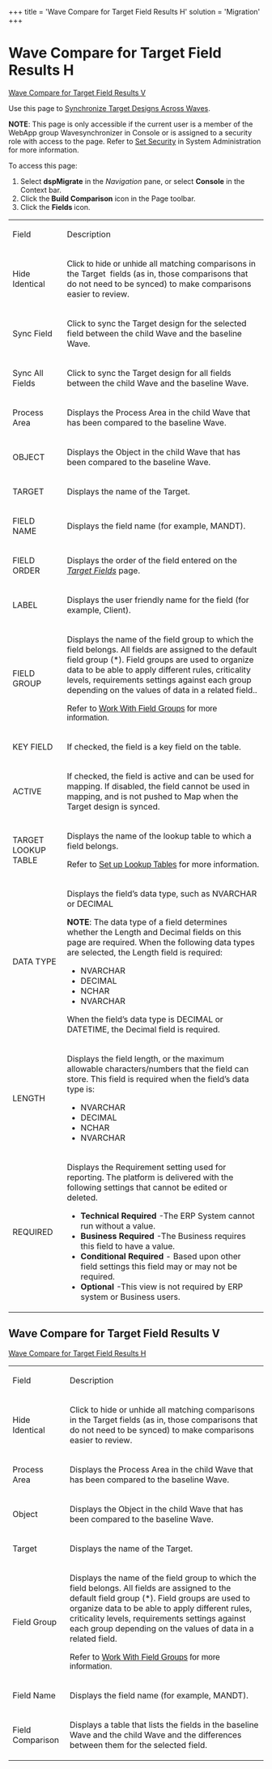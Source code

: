 +++
title = 'Wave Compare for Target Field Results H'
solution = 'Migration'
+++

# Wave Compare for Target Field Results H

[Wave Compare for Target Field Results
V](Wave_Compare_for_Target_Field_Results#Wave_Compare_for_Target_Field_Results_V)

<div class="use" data-xmlns="">

Use this page to [Synchronize Target Designs Across
Waves](../Use_Cases/Synchronize_Target_Designs_Across_Waves).

</div>

**NOTE**: This page is only accessible if the current user is a member
of the WebApp group Wavesynchronizer in Console or is assigned to a
security role with access to the page. Refer to [Set
Security](../../../Platform/Sys_Admin/Use_Cases/Setting_security) in
System Administration for more information.

To access this page:

1.  Select
    <span style="font-weight: bold;" data-xmlns="http://www.w3.org/1999/xhtml">dspMigrate</span>
    in the
    <span style="font-style: italic;" data-xmlns="http://www.w3.org/1999/xhtml">Navigation</span>
    pane, or select
    <span style="font-weight: bold;" data-xmlns="http://www.w3.org/1999/xhtml">Console</span>
    in the Context bar.
2.  Click
    the<span style="font-weight: bold;" data-xmlns="http://www.w3.org/1999/xhtml">
    Build Comparison</span> icon in the Page toolbar.
3.  Click the
    <span style="font-weight: bold;" data-xmlns="http://www.w3.org/1999/xhtml">Fields
    </span>icon.

<table>
<tbody>
<tr class="odd">
<td><p>Field</p></td>
<td><p>Description</p></td>
</tr>
<tr class="even">
<td><p>Hide Identical</p></td>
<td><p><span style="font-family: Arial, sans-serif;">Click to hide or unhide</span> all matching comparisons in the Target  fields (as in, those comparisons that do not need to be synced) to make comparisons easier to review.</p></td>
</tr>
<tr class="odd">
<td><p>Sync Field</p></td>
<td><p>Click to sync the Target design for the selected field between the child Wave and the baseline Wave.</p></td>
</tr>
<tr class="even">
<td><p>Sync All Fields</p></td>
<td><p>Click to sync the Target design for all fields between the child Wave and the baseline Wave.</p></td>
</tr>
<tr class="odd">
<td><p>Process Area</p></td>
<td><p>Displays the Process Area in the child Wave that has been compared to the baseline Wave.</p></td>
</tr>
<tr class="even">
<td><p>OBJECT</p></td>
<td><p>Displays the Object in the child Wave that has been compared to the baseline Wave.</p></td>
</tr>
<tr class="odd">
<td><p>TARGET</p></td>
<td><p>Displays the name of the Target.</p></td>
</tr>
<tr class="even">
<td><p>FIELD NAME</p></td>
<td><p>Displays the field name (for example, MANDT).</p></td>
</tr>
<tr class="odd">
<td><p>FIELD ORDER</p></td>
<td><p>Displays the order of the field entered on the <em><a href="../../Design/Page_Desc/Target_Fields_H_Target_Design">Target Fields</a></em> page.</p></td>
</tr>
<tr class="even">
<td><p>LABEL</p></td>
<td><p>Displays the user friendly name for the field (for example, Client).</p></td>
</tr>
<tr class="odd">
<td><p>FIELD GROUP</p></td>
<td><p>Displays the name of the field group to which the field belongs. All fields are assigned to the default field group (*). Field groups are used to organize data to be able to apply different rules, criticality levels, requirements settings against each group depending on the values of data in a related field..</p>
<p>Refer to <span style="font-family: Arial, sans-serif;color: #0000ff;"><a href="../../Design/Use_Cases/Work_with_Field_Groups">Work With Field Groups</a></span> <span style="font-family: Arial, sans-serif;">for more information.</span></p></td>
</tr>
<tr class="even">
<td><p>KEY FIELD</p></td>
<td><p>If checked, the field is a key field on the table.</p></td>
</tr>
<tr class="odd">
<td><p>ACTIVE</p></td>
<td><p>If checked, the field is active and can be used for mapping. If disabled, the field cannot be used in mapping, and is not pushed to Map when the Target design is synced.</p></td>
</tr>
<tr class="even">
<td><p>TARGET LOOKUP TABLE</p></td>
<td><p>Displays the name of the lookup table to which a field belongs.</p>
<p>Refer to <span style="font-family: Arial, sans-serif;color: #0000ff;"><a href="../../Design/Use_Cases/Set_up_Lookup_Tables">Set up Lookup Tables</a></span> for more information.</p></td>
</tr>
<tr class="odd">
<td><p>DATA TYPE</p></td>
<td><p>Displays the field’s data type, such as NVARCHAR or DECIMAL</p>
<p><strong>NOTE</strong>: The data type of a field determines whether the Length and Decimal fields on this page are required. When the following data types are selected, the Length field is required:</p>
<ul>
<li>NVARCHAR</li>
<li>DECIMAL</li>
<li>NCHAR</li>
<li>NVARCHAR</li>
</ul>
<p>When the field’s data type is DECIMAL or DATETIME, the Decimal field is required. </p></td>
</tr>
<tr class="even">
<td><p>LENGTH</p></td>
<td><p>Displays the field length, or the maximum allowable characters/numbers that the field can store. This field is required when the field’s data type is:</p>
<ul>
<li>NVARCHAR</li>
<li>DECIMAL</li>
<li>NCHAR</li>
<li>NVARCHAR</li>
</ul></td>
</tr>
<tr class="odd">
<td><p>REQUIRED</p></td>
<td><p>Displays the Requirement setting used for reporting. The platform is delivered with the following settings that cannot be edited or deleted.</p>
<ul>
<li><strong>Technical Required</strong> -The ERP System cannot run without a value.</li>
<li><strong>Business Required</strong> -The Business requires this field to have a value.</li>
<li><strong>Conditional Required</strong> - Based upon other field settings this field may or may not be required.</li>
<li><strong>Optional</strong> -This view is not required by ERP system or Business users.</li>
</ul></td>
</tr>
</tbody>
</table>

## <span id="Wave_Compare_for_Target_Field_Results_V"></span>Wave Compare for Target Field Results V

[Wave Compare for Target Field Results
H](Wave_Compare_for_Target_Field_Results)

<table>
<tbody>
<tr class="odd">
<td><p>Field</p></td>
<td><p>Description</p></td>
</tr>
<tr class="even">
<td><p>Hide Identical</p></td>
<td><p>Click to hide or unhide all matching comparisons in the Target fields (as in, those comparisons that do not need to be synced) to make comparisons easier to review.</p></td>
</tr>
<tr class="odd">
<td><p>Process Area</p></td>
<td><p>Displays the Process Area in the child Wave that has been compared to the baseline Wave.</p></td>
</tr>
<tr class="even">
<td><p>Object</p></td>
<td><p>Displays the Object in the child Wave that has been compared to the baseline Wave.</p></td>
</tr>
<tr class="odd">
<td><p>Target</p></td>
<td><p>Displays the name of the Target.</p></td>
</tr>
<tr class="even">
<td><p>Field Group</p></td>
<td><p>Displays the name of the field group to which the field belongs. All fields are assigned to the default field group (*). Field groups are used to organize data to be able to apply different rules, criticality levels, requirements settings against each group depending on the values of data in a related field.</p>
<p>Refer to <span style="font-family: Arial, sans-serif;color: #0000ff;"><a href="../../Design/Use_Cases/Work_with_Field_Groups">Work With Field Groups</a></span> <span style="font-family: Arial, sans-serif;">for more information.</span></p></td>
</tr>
<tr class="odd">
<td><p>Field Name</p></td>
<td><p>Displays the field name (for example, MANDT).</p></td>
</tr>
<tr class="even">
<td><p>Field Comparison</p></td>
<td><p>Displays a table that lists the fields in the baseline Wave and the child Wave and the differences between them for the selected field.</p></td>
</tr>
</tbody>
</table>

